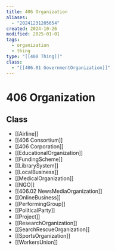 ```yaml
---
title: 406 Organization
aliases:
  - "20241231205654"
created: 2024-10-26
modified: 2025-01-01
tags:
  - organization
  - thing
type: "[[400 Thing]]"
class:
  - "[[406.01 GovernmentOrganization]]"
---
```

# 406 Organization
## Class
- [[Airline]]
- [[406 Consortium]]
- [[406 Corporation]]
- [[EducationalOrganization]]
- [[FundingScheme]]
- [[LibrarySystem]]
- [[LocalBusiness]]
- [[MedicalOrganization]]
- [[NGO]]
- [[406.02 NewsMediaOrganization]]
- [[OnlineBusiness]]
- [[PerformingGroup]]
- [[PoliticalParty]]
- [[Project]]
- [[ResearchOrganization]]
- [[SearchRescueOrganization]]
- [[SportsOrganization]]
- [[WorkersUnion]]
